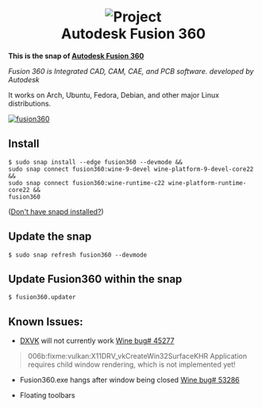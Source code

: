 <h1 align="center">
  <img src="snap/gui/fusion360.png" alt="Project">
  <br />
  Autodesk Fusion 360
</h1>

<b>This is the snap of [Autodesk Fusion 360](https://www.autodesk.com.au/products/fusion-360/overview)</b>
  
<i>Fusion 360 is Integrated CAD, CAM, CAE, and PCB software. developed by Autodesk</i>
  
It works on Arch, Ubuntu, Fedora, Debian, and other major Linux distributions.

[![fusion360](https://snapcraft.io/fusion360/badge.svg)](https://snapcraft.io/fusion360)



## Install

````
$ sudo snap install --edge fusion360 --devmode &&
sudo snap connect fusion360:wine-9-devel wine-platform-9-devel-core22 &&
sudo snap connect fusion360:wine-runtime-c22 wine-platform-runtime-core22 &&
fusion360
````

([Don't have snapd installed?](https://snapcraft.io/docs/core/install))

## Update the snap

`$ sudo snap refresh fusion360 --devmode`

## Update Fusion360 within the snap

`$ fusion360.updater`

## Known Issues:

- [DXVK](https://github.com/doitsujin/dxvk) will not currently work [Wine bug# 45277](https://bugs.winehq.org/show_bug.cgi?id=45277)
>006b:fixme:vulkan:X11DRV_vkCreateWin32SurfaceKHR Application requires child window rendering, which is not implemented yet!

- Fusion360.exe hangs after window being closed
[Wine bug# 53286](https://bugs.winehq.org/show_bug.cgi?id=53286)

- Floating toolbars

